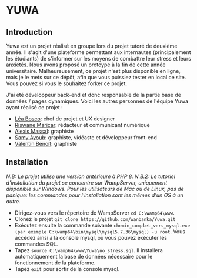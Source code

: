 # YUWA

## Introduction

Yuwa est un projet réalisé en groupe lors du projet tutoré de deuxième année. Il s'agit d'une plateforme permettant aux internautes (principalement les étudiants) de s'informer sur les moyens de combattre leur stress et leurs anxiétés. Nous avons proposé un protoype à la fin de cette année universitaire. Malheureusement, ce projet n'est plus disponible en ligne, mais je le mets sur ce dépôt, afin que vous puissiez tester en local ce site. Vous pouvez si vous le souhaitez forker ce projet. 

J'ai été développeur back-end et donc responsable de la partie base de données / pages dynamiques. Voici les autres personnes de l'équipe Yuwa ayant réalisé ce projet : 

- [Léa Bosco](https://www.linkedin.com/in/léa-bosco-ux/): chef de projet et UX designer
- [Riswane Maricar](https://www.linkedin.com/in/riswanemaricar/): rédacteur et communicant numérique
- [Alexis Massal](https://www.linkedin.com/in/alexis-massal-868a47137/): graphiste
- [Samy Ayoub](https://www.linkedin.com/in/samy-ayoub-yeah/): graphiste, vidéaste et développeur front-end
- [Valentin Benoit](https://www.linkedin.com/in/valentin-benoit-1018ab143/): graphiste

## Installation

*N.B: Le projet utilise une version antérieure à PHP 8.*
*N.B.2: Le tutoriel d'installation du projet se concentre sur WampServer, uniquement disponible sur Windows. Pour les utilisateurs de Mac ou de Linux, pas de panique: les commandes pour l'installation sont les mêmes d'un OS à un autre.*

- Dirigez-vous vers le répertoire de WampServer `cd C:\wamp64\www`. 
- Clonez le projet `git clone https://github.com/wanbanka/Yuwa.git`
- Exécutez ensuite la commande suivante `chemin_complet_vers_mysql.exe (par exemple C:\wamp64\bin\mysql\mysql5.7.36\mysql) -u root`. Vous accédez ainsi à la console mysql, où vous pouvez exécuter les commandes SQL. 
- Tapez `source C:\wamp64\www\Yuwa\no_stress.sql`. Il installera automatiquement la base de données nécessaire pour le fonctionnement de la plateforme. 
- Tapez `exit` pour sortir de la console mysql. 
